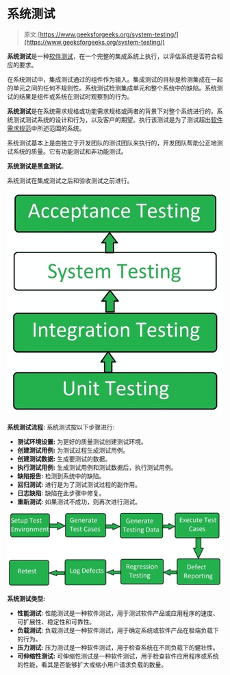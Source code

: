 # 系统测试

> 原文:[https://www.geeksforgeeks.org/system-testing/](https://www.geeksforgeeks.org/system-testing/)

**系统测试**是一种[软件测试](https://www.geeksforgeeks.org/software-testing-basics/)，在一个完整的集成系统上执行，以评估系统是否符合相应的要求。

在系统测试中，集成测试通过的组件作为输入。集成测试的目标是检测集成在一起的单元之间的任何不规则性。系统测试检测集成单元和整个系统中的缺陷。系统测试的结果是组件或系统在测试时观察到的行为。

**系统测试**是在系统需求规格或功能需求规格或两者的背景下对整个系统进行的。系统测试测试系统的设计和行为，以及客户的期望。执行该测试是为了测试超出[软件需求规范](https://www.geeksforgeeks.org/software-engineering-quality-characteristics-of-a-good-srs/)中所述范围的系统。

系统测试基本上是由独立于开发团队的测试团队来执行的，开发团队帮助公正地测试系统的质量。它有功能测试和非功能测试。

**系统测试是黑盒测试**。

系统测试在集成测试之后和验收测试之前进行。

![](img/188dfc173a194646855de6e11bf43f58.png)

**系统测试流程:**
系统测试按以下步骤进行:

*   **测试环境设置:**
    为更好的质量测试创建测试环境。
*   **创建测试用例:**
    为测试过程生成测试用例。
*   **创建测试数据:**
    生成要测试的数据。
*   **执行测试用例:**
    生成测试用例和测试数据后，执行测试用例。
*   **缺陷报告:**
    检测到系统中的缺陷。
*   **回归测试:**
    进行是为了测试测试过程的副作用。
*   **日志缺陷:**
    缺陷在此步骤中修复。
*   **重新测试:**
    如果测试不成功，则再次进行测试。

![](img/2d50b8e6796aee3ab866bdedeae0f59a.png)

**系统测试类型:**

*   **性能测试:**
    性能测试是一种软件测试，用于测试软件产品或应用程序的速度、可扩展性、稳定性和可靠性。
*   **负载测试:**
    负载测试是一种软件测试，用于确定系统或软件产品在极端负载下的行为。
*   **压力测试:**
    压力测试是一种软件测试，用于检查系统在不同负载下的健壮性。
*   **可伸缩性测试:**
    可伸缩性测试是一种软件测试，用于检查软件应用程序或系统的性能，看其是否能够扩大或缩小用户请求负载的数量。